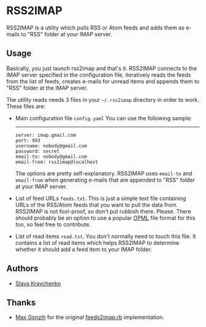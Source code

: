 # RSS2IMAP

RSS2IMAP is a utility which pulls RSS or Atom feeds
and adds them as e-mails to "RSS" folder at your IMAP server.


## Usage

Basically, you just launch rss2imap and that's it.
RSS2IMAP connects to the IMAP server specified in the configuration file,
iteratively reads the feeds from the list of feeds, creates e-mails for
unread items and appends them to "RSS" folder at the IMAP server.

The utility reads needs 3 files in your `~/.rss2imap` directory
in order to work. These files are:

* Main configuration file `config.yaml`
  You can use the following sample:

    ---
      server: imap.gmail.com
      port: 993
      username: nobody@gmail.com
      password: secret
      email-to: nobody@gmail.com
      email-from: rss2imap@localhost

  The options are pretty self-explanatory.
  RSS2IMAP uses `email-to` and `email-from` when generating e-mails
  that are appended to "RSS" folder at your IMAP server.

* List of feed URLs `feeds.txt`.
  This is just a simple text file containing URLs of the RSS/Atom
  feeds that you want to pull the data from. RSS2IMAP is not fool-proof,
  so don't put rubbish there. Please.
  There should probably be an option to use a popular [OPML]
  file format for this too, so feel free to contribute.

* List of read items `read.txt`.
  You don't normally need to touch this file. It contains a list of read
  items which helps RSS2IMAP to determine whether it should add a feed item
  to your IMAP folder.


## Authors

* [Slava Kravchenko](https://github.com/cordawyn)


## Thanks

* [Max Gonzih](https://github.com/Gonzih) for the original
  [feeds2imap.rb](https://github.com/Gonzih/feeds2imap.rb)
  implementation.

[OPML]: https://en.wikipedia.org/wiki/OPML
